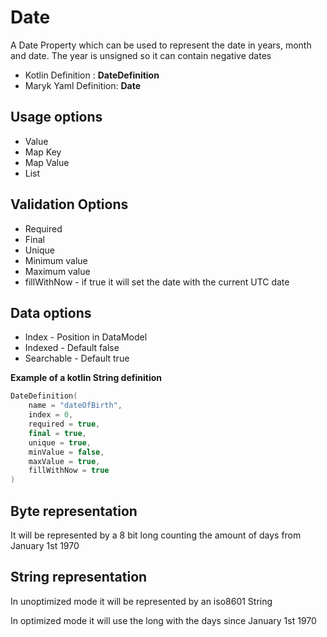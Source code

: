 # Date
A Date Property which can be used to represent the date in years, month and date. The 
year is unsigned so it can contain negative dates

- Kotlin Definition : **DateDefinition**
- Maryk Yaml Definition: **Date**

## Usage options
- Value
- Map Key
- Map Value
- List

## Validation Options
- Required
- Final
- Unique
- Minimum value
- Maximum value
- fillWithNow - if true it will set the date with the current UTC date

## Data options
- Index - Position in DataModel 
- Indexed - Default false
- Searchable - Default true

**Example of a kotlin String definition**
```kotlin
DateDefinition(
    name = "dateOfBirth",
    index = 0,
    required = true,
    final = true,
    unique = true,
    minValue = false,
    maxValue = true,
    fillWithNow = true
)
```

## Byte representation
It will be represented by a 8 bit long counting the amount of days from January 1st 1970

## String representation
In unoptimized mode it will be represented by an iso8601 String

In optimized mode it will use the long with the days since January 1st 1970
